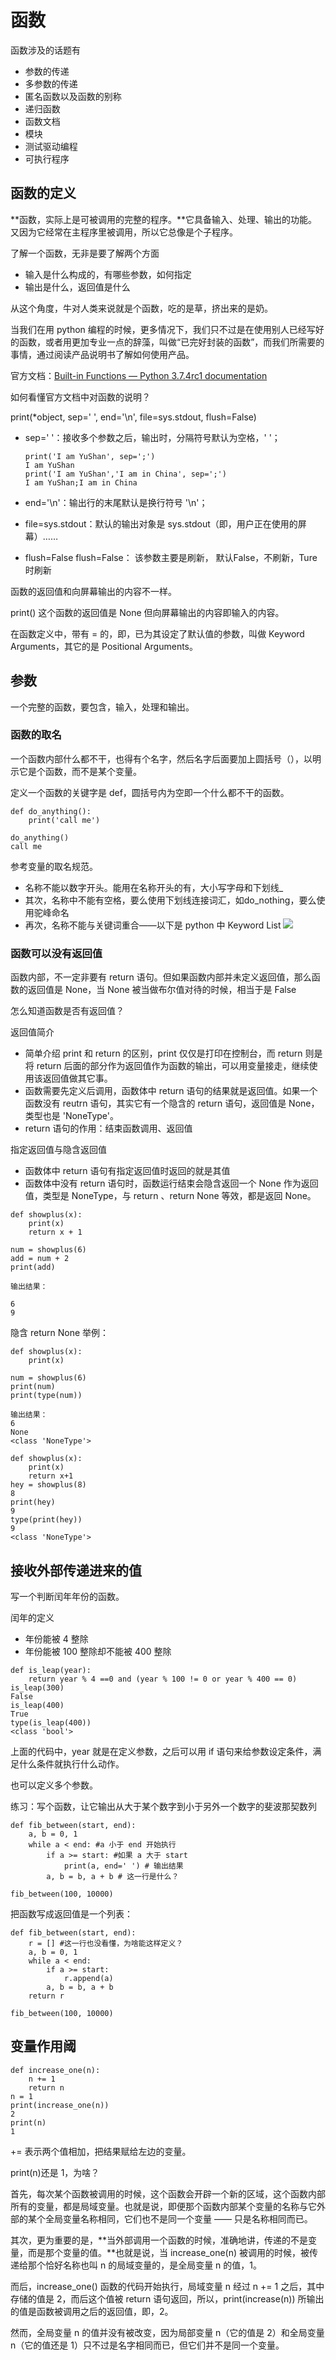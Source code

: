 # 函数

函数涉及的话题有

- 参数的传递
- 多参数的传递
- 匿名函数以及函数的别称
- 递归函数
- 函数文档
- 模块
- 测试驱动编程
- 可执行程序

## 函数的定义

**函数，实际上是可被调用的完整的程序。**它具备输入、处理、输出的功能。又因为它经常在主程序里被调用，所以它总像是个子程序。

了解一个函数，无非是要了解两个方面

- 输入是什么构成的，有哪些参数，如何指定
- 输出是什么，返回值是什么

从这个角度，牛对人类来说就是个函数，吃的是草，挤出来的是奶。

当我们在用 python 编程的时候，更多情况下，我们只不过是在使用别人已经写好的函数，或者用更加专业一点的辞藻，叫做“已完好封装的函数”，而我们所需要的事情，通过阅读产品说明书了解如何使用产品。

官方文档：[Built-in Functions — Python 3.7.4rc1 documentation](https://docs.python.org/3/library/functions.html)

如何看懂官方文档中对函数的说明？

print(*object, sep=' ', end='\n', file=sys.stdout, flush=False)

- sep=' '：接收多个参数之后，输出时，分隔符号默认为空格，' '；

  ```
  print('I am YuShan', sep=';')
  I am YuShan
  print('I am YuShan','I am in China', sep=';')
  I am YuShan;I am in China
  ```
  
- end='\n'：输出行的末尾默认是换行符号 '\n'；
- file=sys.stdout：默认的输出对象是 sys.stdout（即，用户正在使用的屏幕）……
- flush=False flush=False： 该参数主要是刷新， 默认False，不刷新，Ture时刷新

函数的返回值和向屏幕输出的内容不一样。

print() 这个函数的返回值是 None 但向屏幕输出的内容即输入的内容。

在函数定义中，带有 = 的，即，已为其设定了默认值的参数，叫做 Keyword Arguments，其它的是 Positional Arguments。

## 参数

一个完整的函数，要包含，输入，处理和输出。

### 函数的取名

一个函数内部什么都不干，也得有个名字，然后名字后面要加上圆括号（），以明示它是个函数，而不是某个变量。

定义一个函数的关键字是 def，圆括号内为空即一个什么都不干的函数。

```
def do_anything():
    print('call me')
    
do_anything()
call me
```

参考变量的取名规范。

- 名称不能以数字开头。能用在名称开头的有，大小写字母和下划线_
- 其次，名称中不能有空格，要么使用下划线连接词汇，如do_nothing，要么使用驼峰命名
- 再次，名称不能与关键词重合——以下是 python 中 Keyword List
	![](https://ws1.sinaimg.cn/large/006tNc79ly1g5qag4sna6j30bw079wew.jpg)
	
	

### 函数可以没有返回值

函数内部，不一定非要有 return 语句。但如果函数内部并未定义返回值，那么函数的返回值是 None，当 None 被当做布尔值对待的时候，相当于是  False

怎么知道函数是否有返回值？

返回值简介

- 简单介绍 print 和 return 的区别，print 仅仅是打印在控制台，而 return 则是将 return 后面的部分作为返回值作为函数的输出，可以用变量接走，继续使用该返回值做其它事。
- 函数需要先定义后调用，函数体中 return 语句的结果就是返回值。如果一个函数没有 reutrn 语句，其实它有一个隐含的 return 语句，返回值是 None，类型也是 'NoneType'。
- return 语句的作用：结束函数调用、返回值

指定返回值与隐含返回值

- 函数体中 return 语句有指定返回值时返回的就是其值
- 函数体中没有 return 语句时，函数运行结束会隐含返回一个 None 作为返回值，类型是 NoneType，与 return 、return None 等效，都是返回 None。

```
def showplus(x):
    print(x)
    return x + 1

num = showplus(6)
add = num + 2
print(add)

输出结果：

6
9
```

隐含 return None 举例：

```
def showplus(x):
    print(x)

num = showplus(6)
print(num)
print(type(num)) 

输出结果：
6
None
<class 'NoneType'>

```

```
def showplus(x):
    print(x)
    return x+1
hey = showplus(8)
8
print(hey)
9
type(print(hey))
9
<class 'NoneType'>
```
## 接收外部传递进来的值

写一个判断闰年年份的函数。

闰年的定义

- 年份能被 4 整除
- 年份能被 100 整除却不能被 400 整除

```
def is_leap(year):
    return year % 4 ==0 and (year % 100 != 0 or year % 400 == 0)
is_leap(300)
False
is_leap(400)
True
type(is_leap(400))
<class 'bool'>
```
上面的代码中，year 就是在定义参数，之后可以用 if 语句来给参数设定条件，满足什么条件就执行什么动作。

也可以定义多个参数。

练习：写个函数，让它输出从大于某个数字到小于另外一个数字的斐波那契数列

```
def fib_between(start, end):
    a, b = 0, 1
    while a < end: #a 小于 end 开始执行
        if a >= start: #如果 a 大于 start 
            print(a, end=' ') # 输出结果
        a, b = b, a + b # 这一行是什么？
        
fib_between(100, 10000)
```
把函数写成返回值是一个列表：

```
def fib_between(start, end):
    r = [] #这一行也没看懂，为啥能这样定义？
    a, b = 0, 1
    while a < end:
        if a >= start:
            r.append(a)
        a, b = b, a + b
    return r
        
fib_between(100, 10000)
```

## 变量作用阈

```
def increase_one(n):
    n += 1
    return n
n = 1
print(increase_one(n))
2
print(n)
1
```

+= 表示两个值相加，把结果赋给左边的变量。

print(n)还是 1，为啥？

首先，每次某个函数被调用的时候，这个函数会开辟一个新的区域，这个函数内部所有的变量，都是局域变量。也就是说，即便那个函数内部某个变量的名称与它外部的某个全局变量名称相同，它们也不是同一个变量 —— 只是名称相同而已。

其次，更为重要的是，**当外部调用一个函数的时候，准确地讲，传递的不是变量，而是那个变量的值。**也就是说，当 increase_one(n) 被调用的时候，被传递给那个恰好名称也叫 n 的局域变量的，是全局变量 n 的值，1。

而后，increase_one() 函数的代码开始执行，局域变量 n 经过 n += 1 之后，其中存储的值是 2，而后这个值被 return 语句返回，所以，print(increase(n)) 所输出的值是函数被调用之后的返回值，即，2。

然而，全局变量 n 的值并没有被改变，因为局部变量 n（它的值是 2）和全局变量 n（它的值还是 1）只不过是名字相同而已，但它们并不是同一个变量。







